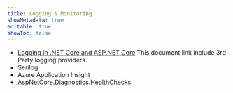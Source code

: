 ```yaml
---
title: Logging & Monitoring
showMetadata: true
editable: true
showToc: false
---
```


- [Logging in .NET Core and ASP.NET Core](https://docs.microsoft.com/en-us/aspnet/core/fundamentals/logging/?view=aspnetcore-5.0) This document link include 3rd Party logging providers.
- Serilog
- Azure Application Insight
- AspNetCore.Diagnostics.HealthChecks
